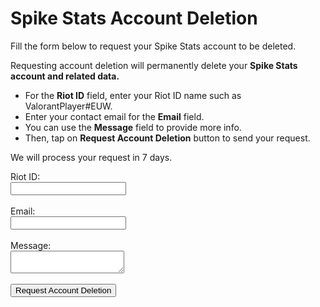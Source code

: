 <html lang="en">
<head>
    <meta charset="UTF-8">
    <meta name="viewport" content="width=device-width, initial-scale=1.0">
    <title>Spike Stats Account Deletion</title>
</head>
<body>
    <h1>Spike Stats Account Deletion</h1>
    <p>Fill the form below to request your Spike Stats account to be deleted.</p>
    <p>Requesting account deletion will permanently delete your <b>Spike Stats account and related data.</b></p>
    <ul>
        <li>For the <b>Riot ID</b> field, enter your Riot ID name such as ValorantPlayer#EUW.</li>
        <li>Enter your contact email for the <b>Email</b> field.</li>
        <li>You can use the <b>Message</b> field to provide more info.</li>
        <li>Then, tap on <b>Request Account Deletion</b> button to send your request.</li>
    </ul>
    <p>We will process your request in 7 days.</p>
    <form action="https://formspree.io/f/mzbnyobv" method="post">
        <label for="name">Riot ID:</label>
        <br>
        <input type="text" id="riotId" name="riotId" required>
        <br>
        <br>
        <label for="name">Email:</label>
        <br>
        <input type="text" id="email" name="email" required>
        <br>
        <br>
        <label for="message">Message:</label>
        <br>
        <textarea id="message" name="message"></textarea>
        <br>
        <br>
        <input type="submit" value="Request Account Deletion">
    </form>
</body>
</html>
